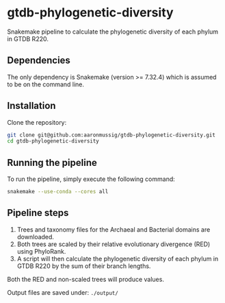 # gtdb-phylogenetic-diversity

Snakemake pipeline to calculate the phylogenetic diversity of each phylum in GTDB R220.

## Dependencies

The only dependency is Snakemake (version >= 7.32.4) which is assumed to be on the command line.

## Installation

Clone the repository:

```bash
git clone git@github.com:aaronmussig/gtdb-phylogenetic-diversity.git
cd gtdb-phylogenetic-diversity
```

## Running the pipeline

To run the pipeline, simply execute the following command:

```bash
snakemake --use-conda --cores all
```

## Pipeline steps

1. Trees and taxonomy files for the Archaeal and Bacterial domains are downloaded.
2. Both trees are scaled by their relative evolutionary divergence (RED) using PhyloRank.
3. A script will then calculate the phylogenetic diversity of each phylum in GTDB R220 by the sum of their branch
   lengths.

Both the RED and non-scaled trees will produce values.

Output files are saved under: `./output/`
